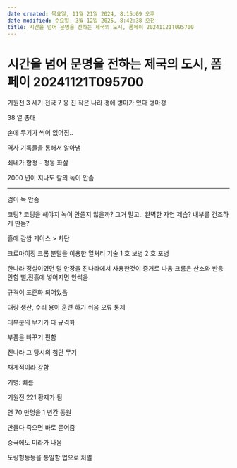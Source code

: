 ```yaml
---
date created: 목요일, 11월 21일 2024, 8:15:09 오후
date modified: 수요일, 3월 12일 2025, 8:42:38 오전
title: 시간을 넘어 문명을 전하는 제국의 도시, 폼페이 20241121T095700
---
```


# 시간을 넘어 문명을 전하는 제국의 도시, 폼페이 20241121T095700

기원전 3 세기 전국 7 웅
진 작은 나라
갱에 병마가 있다
병마갱

38 열 종대

손에 무기가 썩어 없어짐..

역사 기록물을 통해서 알아냄

쇠네가 함정 - 청동 화살

2000 년이 지나도 칼의 녹이 안슴

---

검이 녹 안슴

코팅?
코팅을 해야지 녹이 안쓸지 않을까?
그거 말고.. 완벽한 자연 제습? 내부를 건조하게 만듬?

흙에 감쌈
케이스
\> 차단

크로마이징
크롬 분말을 이용한 열처리 기술
1 호 보병
2 호 포병

한나라 정설이였던 말 안장을 진나라에서 사용한것이 증거로 나옴
크롬은 산소와 반응 안함
뻘,진흙에 넣어지면 안썩음

규격이 표준화 되어있음

대량 생산, 수리 용이
훈련 하기 쉬움
오류 통제

대부분의 무기가 다 규격화

부품을 바꾸기 편함

진나라 그 당시의 첨단 무기

채계적이라 강함

기병: 빠름

기원전 221 황제가 됨

연 70 만명을 1 년간 동원

만들다 죽으면 바로 묻어줌

중국에도 미라가 나옴

도량형등등을 통일함
법으로 처벌
